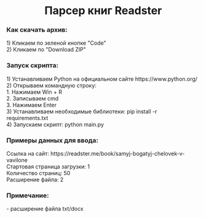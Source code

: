 <h1 align="center">Парсер книг Readster</h1>

<h3>Как скачать архив:</h3>
1) Кликаем по зеленой кнопке "Code"<br/>
2) Кликаем по "Download ZIP"


<h3>Запуск скрипта:</h3>
1) Устанавливаем Python на официальном сайте https://www.python.org/<br/>
2) Открываем командную строку:<br/>
    1. Нажимаем Win + R<br/>
    2. Записываем cmd<br/>
    3. Нажимаем Enter<br/>
3) Устанавливаем необходимые библиотеки: pip install -r requirements.txt<br/>
4) Запускаем скрипт: python main.py


<h3>Примеры данных для ввода:</h3>
Ссылка на сайт: https://readster.me/book/samyj-bogatyj-chelovek-v-vavilone<br/>
Стартовая страница загрузки: 1<br/>
Количество страниц: 50<br/>
Расширение файла: 2


<h3>Примечание:</h3>
- расширение файла txt/docx<br/>
